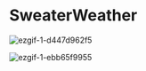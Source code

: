 # SweaterWeather

![ezgif-1-d447d962f5](https://user-images.githubusercontent.com/79411811/178132262-efbeabfa-6271-4e62-9620-ee7d11c74c45.gif)

![ezgif-1-ebb65f9955](https://user-images.githubusercontent.com/79411811/178132199-aaee2579-834e-4eef-89e9-f45a0c347181.gif)
